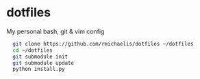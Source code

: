 dotfiles
========
My personal bash, git & vim config

```bash
  git clone https://github.com/rmichaelis/dotfiles ~/dotfiles
  cd ~/dotfiles
  git submodule init
  git submodule update
  python install.py
```
